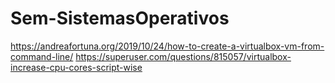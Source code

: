 # Sem-SistemasOperativos
https://andreafortuna.org/2019/10/24/how-to-create-a-virtualbox-vm-from-command-line/
https://superuser.com/questions/815057/virtualbox-increase-cpu-cores-script-wise
